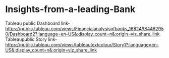 # Insights-from-a-leading-Bank
Tableau public Dashboard link-https://public.tableau.com/views/Financialanalysisofbanks_16824984462950/Dashboard2?:language=en-US&:display_count=n&:origin=viz_share_link
Tableaupublic Story link-https://public.tableau.com/views/tableautextcolour/Story1?:language=en-US&:display_count=n&:origin=viz_share_link
